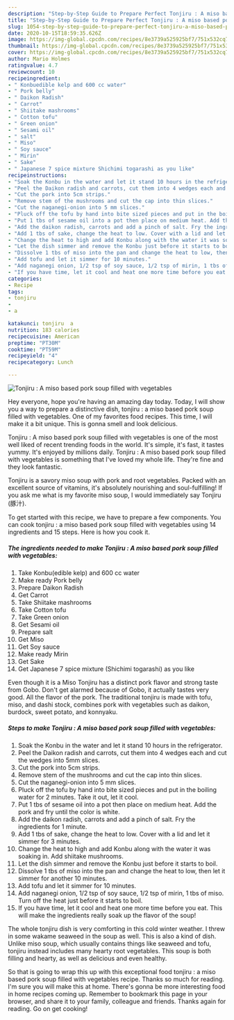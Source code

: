 ```yaml
---
description: "Step-by-Step Guide to Prepare Perfect Tonjiru : A miso based pork soup filled with vegetables"
title: "Step-by-Step Guide to Prepare Perfect Tonjiru : A miso based pork soup filled with vegetables"
slug: 1054-step-by-step-guide-to-prepare-perfect-tonjiru-a-miso-based-pork-soup-filled-with-vegetables
date: 2020-10-15T18:59:35.626Z
image: https://img-global.cpcdn.com/recipes/8e3739a525925bf7/751x532cq70/tonjiru-a-miso-based-pork-soup-filled-with-vegetables-recipe-main-photo.jpg
thumbnail: https://img-global.cpcdn.com/recipes/8e3739a525925bf7/751x532cq70/tonjiru-a-miso-based-pork-soup-filled-with-vegetables-recipe-main-photo.jpg
cover: https://img-global.cpcdn.com/recipes/8e3739a525925bf7/751x532cq70/tonjiru-a-miso-based-pork-soup-filled-with-vegetables-recipe-main-photo.jpg
author: Mario Holmes
ratingvalue: 4.7
reviewcount: 10
recipeingredient:
- " Konbuedible kelp and 600 cc water"
- " Pork belly"
- " Daikon Radish"
- " Carrot"
- " Shiitake mashrooms"
- " Cotton tofu"
- " Green onion"
- " Sesami oil"
- " salt"
- " Miso"
- " Soy sauce"
- " Mirin"
- " Sake"
- " Japanese 7 spice mixture Shichimi togarashi as you like"
recipeinstructions:
- "Soak the Konbu in the water and let it stand 10 hours in the refrigerator."
- "Peel the Daikon radish and carrots, cut them into 4 wedges each and cut the wedges into 5mm slices."
- "Cut the pork into 5cm strips."
- "Remove stem of the mushrooms and cut the cap into thin slices."
- "Cut the naganegi-onion into 5 mm slices."
- "Pluck off the tofu by hand into bite sized pieces and put in the boiling water for 2 minutes. Take it out, let it cool."
- "Put 1 tbs of sesame oil into a pot then place on medium heat. Add the pork and fry until the color is white."
- "Add the daikon radish, carrots and add a pinch of salt. Fry the ingredients for 1 minute."
- "Add 1 tbs of sake, change the heat to low. Cover with a lid and let it simmer for 3 minutes."
- "Change the heat to high and add Konbu along with the water it was soaking in. Add shiitake mushrooms."
- "Let the dish simmer and remove the Konbu just before it starts to boil."
- "Dissolve 1 tbs of miso into the pan and change the heat to low, then let it simmer for another 10 minutes."
- "Add tofu and let it simmer for 10 minutes."
- "Add naganegi onion, 1/2 tsp of soy sauce, 1/2 tsp of mirin, 1 tbs of miso. Turn off the heat just before it starts to boil."
- "If you have time, let it cool and heat one more time before you eat. This will make the ingredients really soak up the flavor of the soup!"
categories:
- Recipe
tags:
- tonjiru
- 
- a

katakunci: tonjiru  a 
nutrition: 183 calories
recipecuisine: American
preptime: "PT30M"
cooktime: "PT59M"
recipeyield: "4"
recipecategory: Lunch

---
```



![Tonjiru : A miso based pork soup filled with vegetables](https://img-global.cpcdn.com/recipes/8e3739a525925bf7/751x532cq70/tonjiru-a-miso-based-pork-soup-filled-with-vegetables-recipe-main-photo.jpg)

Hey everyone, hope you're having an amazing day today. Today, I will show you a way to prepare a distinctive dish, tonjiru : a miso based pork soup filled with vegetables. One of my favorites food recipes. This time, I will make it a bit unique. This is gonna smell and look delicious.

Tonjiru : A miso based pork soup filled with vegetables is one of the most well liked of recent trending foods in the world. It's simple, it's fast, it tastes yummy. It's enjoyed by millions daily. Tonjiru : A miso based pork soup filled with vegetables is something that I've loved my whole life. They're fine and they look fantastic.

Tonjiru is a savory miso soup with pork and root vegetables. Packed with an excellent source of vitamins, it&#39;s absolutely nourishing and soul-fulfilling! If you ask me what is my favorite miso soup, I would immediately say Tonjiru (豚汁).


To get started with this recipe, we have to prepare a few components. You can cook tonjiru : a miso based pork soup filled with vegetables using 14 ingredients and 15 steps. Here is how you cook it.

<!--inarticleads1-->

##### The ingredients needed to make Tonjiru : A miso based pork soup filled with vegetables:

1. Take  Konbu(edible kelp) and 600 cc water
1. Make ready  Pork belly
1. Prepare  Daikon Radish
1. Get  Carrot
1. Take  Shiitake mashrooms
1. Take  Cotton tofu
1. Take  Green onion
1. Get  Sesami oil
1. Prepare  salt
1. Get  Miso
1. Get  Soy sauce
1. Make ready  Mirin
1. Get  Sake
1. Get  Japanese 7 spice mixture (Shichimi togarashi) as you like


Even though it is a Miso Tonjiru has a distinct pork flavor and strong taste from Gobo. Don&#39;t get alarmed because of Gobo, it actually tastes very good. All the flavor of the pork. The traditional tonjiru is made with tofu, miso, and dashi stock, combines pork with vegetables such as daikon, burdock, sweet potato, and konnyaku. 

<!--inarticleads2-->

##### Steps to make Tonjiru : A miso based pork soup filled with vegetables:

1. Soak the Konbu in the water and let it stand 10 hours in the refrigerator.
1. Peel the Daikon radish and carrots, cut them into 4 wedges each and cut the wedges into 5mm slices.
1. Cut the pork into 5cm strips.
1. Remove stem of the mushrooms and cut the cap into thin slices.
1. Cut the naganegi-onion into 5 mm slices.
1. Pluck off the tofu by hand into bite sized pieces and put in the boiling water for 2 minutes. Take it out, let it cool.
1. Put 1 tbs of sesame oil into a pot then place on medium heat. Add the pork and fry until the color is white.
1. Add the daikon radish, carrots and add a pinch of salt. Fry the ingredients for 1 minute.
1. Add 1 tbs of sake, change the heat to low. Cover with a lid and let it simmer for 3 minutes.
1. Change the heat to high and add Konbu along with the water it was soaking in. Add shiitake mushrooms.
1. Let the dish simmer and remove the Konbu just before it starts to boil.
1. Dissolve 1 tbs of miso into the pan and change the heat to low, then let it simmer for another 10 minutes.
1. Add tofu and let it simmer for 10 minutes.
1. Add naganegi onion, 1/2 tsp of soy sauce, 1/2 tsp of mirin, 1 tbs of miso. Turn off the heat just before it starts to boil.
1. If you have time, let it cool and heat one more time before you eat. This will make the ingredients really soak up the flavor of the soup!


The whole tonjiru dish is very comforting in this cold winter weather. I threw in some wakame seaweed in the soup as well. This is also a kind of dish. Unlike miso soup, which usually contains things like seaweed and tofu, tonjiru instead includes many hearty root vegetables. This soup is both filling and hearty, as well as delicious and even healthy. 

So that is going to wrap this up with this exceptional food tonjiru : a miso based pork soup filled with vegetables recipe. Thanks so much for reading. I'm sure you will make this at home. There's gonna be more interesting food in home recipes coming up. Remember to bookmark this page in your browser, and share it to your family, colleague and friends. Thanks again for reading. Go on get cooking!
